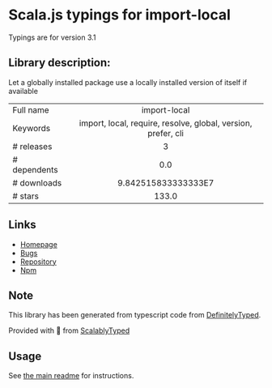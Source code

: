 
# Scala.js typings for import-local

Typings are for version 3.1

## Library description:
Let a globally installed package use a locally installed version of itself if available

|                    |                 |
| ------------------ | :-------------: |
| Full name          | import-local |
| Keywords           | import, local, require, resolve, global, version, prefer, cli |
| # releases         | 3 |
| # dependents       | 0.0 |
| # downloads        | 9.842515833333333E7 |
| # stars            | 133.0 |

## Links
- [Homepage](https://github.com/sindresorhus/import-local#readme)
- [Bugs](https://github.com/sindresorhus/import-local/issues)
- [Repository](https://github.com/sindresorhus/import-local)
- [Npm](https://www.npmjs.com/package/import-local)
    


## Note
This library has been generated from typescript code from [DefinitelyTyped](https://definitelytyped.org).

Provided with :purple_heart: from [ScalablyTyped](https://github.com/oyvindberg/ScalablyTyped)

## Usage
See [the main readme](../../readme.md) for instructions.


